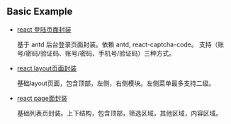 Basic Example
---

- [react 登陆页面封装](https://github.com/ybuiw/ahws/tree/master/packages/login)

  基于 antd 后台登录页面封装。依赖 antd, react-captcha-code。 支持（账号/密码/验证码、账号/密码、手机号/验证码）三种方式。

- [react layout页面封装](https://github.com/ybuiw/ahws/tree/master/packages/layouts)

  基础layout页面，包含顶部，左侧，右侧模块。左侧菜单最多支持二级。

- [react page面封装](https://github.com/ybuiw/ahws/tree/master/packages/page-continar)

  基础列表页封装。上下结构，包含顶部，筛选区域，其他区域，内容区域。